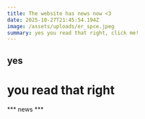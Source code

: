 ```yaml
---
title: The website has news now <3
date: 2025-10-27T21:45:54.194Z
image: /assets/uploads/er_spce.jpeg
summary: yes you read that right, click me!
---
```

## yes
# you read that right

*** news ***
